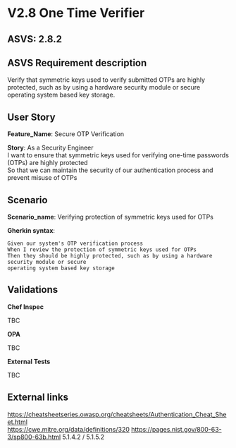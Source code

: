 # V2.8 One Time Verifier

## ASVS: 2.8.2

## ASVS Requirement description

Verify that symmetric keys used to verify submitted OTPs are
highly protected, such as by using a hardware security module
or secure operating system based key storage.

## User Story

**Feature_Name**: Secure OTP Verification

**Story**:
As a Security Engineer\
I want to ensure that symmetric keys used for verifying one-time passwords (OTPs) are highly 
protected\
So that we can maintain the security of our authentication process and prevent misuse of OTPs

## Scenario

**Scenario_name**: Verifying protection of symmetric keys used for OTPs

**Gherkin syntax**:

```gherkin
Given our system's OTP verification process
When I review the protection of symmetric keys used for OTPs
Then they should be highly protected, such as by using a hardware security module or secure 
operating system based key storage
```

## Validations

**Chef Inspec**

TBC

**OPA**

TBC

**External Tests**

TBC

## External links

<https://cheatsheetseries.owasp.org/cheatsheets/Authentication_Cheat_Sheet.html> \
<https://cwe.mitre.org/data/definitions/320>
<https://pages.nist.gov/800-63-3/sp800-63b.html> 5.1.4.2 / 5.1.5.2

